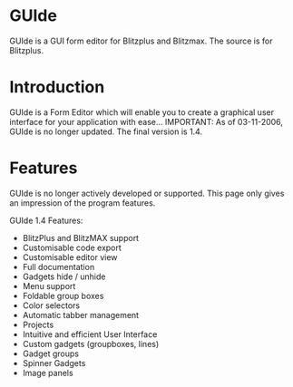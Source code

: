 GUIde
=====

GUIde is a GUI form editor for Blitzplus and Blitzmax. The source is for Blitzplus.

Introduction
============

GUIde is a Form Editor which will enable you to create a graphical user interface for your application with ease...
IMPORTANT: As of 03-11-2006, GUIde is no longer updated. The final version is 1.4.

Features
========

GUIde is no longer actively developed or supported. This page only gives an impression of the program features.

GUIde 1.4 Features:
  * BlitzPlus and BlitzMAX support
  * Customisable code export
  * Customisable editor view
  * Full documentation
  * Gadgets hide / unhide
  * Menu support
  * Foldable group boxes
  * Color selectors
  * Automatic tabber management
  * Projects
  * Intuitive and efficient User Interface
  * Custom gadgets (groupboxes, lines)
  * Gadget groups
  * Spinner Gadgets
  * Image panels
